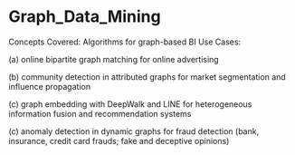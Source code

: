 # Graph_Data_Mining
Concepts Covered: Algorithms for graph-based BI Use Cases:

(a) online bipartite graph matching for online advertising

(b) community detection in attributed graphs for market segmentation and influence propagation

(c) graph embedding with DeepWalk and LINE for heterogeneous information fusion and recommendation systems

(c) anomaly detection in dynamic graphs for fraud detection (bank, insurance, credit card frauds; fake and deceptive opinions)

